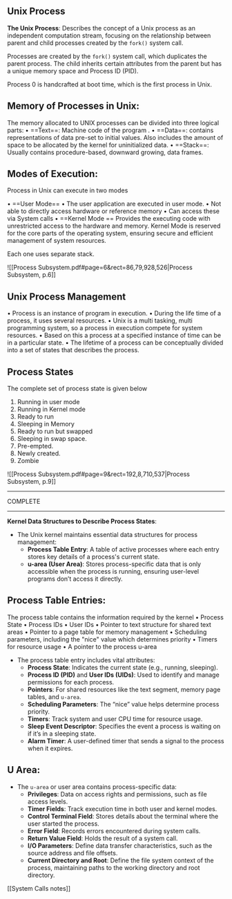 ## Unix Process

**The Unix Process**: Describes the concept of a Unix process as an independent computation stream, focusing on the relationship between parent and child processes created by the `fork()` system call.

Processes are created by the `fork()` system call, which duplicates the  parent process. The child inherits certain attributes from the parent but has a unique memory space and Process ID (PID).

Process 0 is handcrafted at boot time, which is the first process in Unix.

## **Memory of Processes in Unix**:

The memory allocated to UNIX processes can be divided into three logical parts: 
• ==Text==: Machine code of the program .
• ==Data==: contains representations of data pre-set to initial values. Also includes the amount of space to be allocated by the kernel for uninitialized data. 
• ==Stack==: Usually contains procedure-based, downward growing, data frames.


## **Modes of Execution**:

Process in Unix can execute in two modes

• ==User Mode== 
• The user application are executed in user mode.
• Not able to directly access hardware or reference memory 
• Can access these via System calls 
• ==Kernel Mode ==
Provides the executing code with unrestricted access to the hardware and memory. 
Kernel Mode is reserved for the core parts of the operating system, ensuring secure and efficient management of system resources. 

Each one uses separate stack.

![[Process Subsystem.pdf#page=6&rect=86,79,928,526|Process Subsystem, p.6]]


## Unix Process Management 

• Process is an instance of program in execution. 
• During the life time of a process, it uses several resources. 
• Unix is a multi tasking, multi programming system, so a process in execution compete for system resources. 
• Based on this a process at a specified instance of time can be in a particular state. 
• The lifetime of a process can be conceptually divided into a set of states that describes the process.

## Process States

The complete set of process state is given below 

1. Running in user mode 
2. Running in Kernel mode 
3. Ready to run 
4. Sleeping in Memory
5. Ready to run but swapped 
6. Sleeping in swap space. 
7. Pre-empted.
8. Newly created. 
9. Zombie



![[Process Subsystem.pdf#page=9&rect=192,8,710,537|Process Subsystem, p.9]]



---
COMPLETE

---

**Kernel Data Structures to Describe Process States**:

- The Unix kernel maintains essential data structures for process management:
    - **Process Table Entry**: A table of active processes where each entry stores key details of a process's current state.
    - **u-area (User Area)**: Stores process-specific data that is only accessible when the process is running, ensuring user-level programs don’t access it directly.



## **Process Table Entries**:

The process table contains the information required by the kernel 
	• Process State 
	• Process IDs 
	• User IDs 
	• Pointer to text structure for shared text areas 
	• Pointer to a page table for memory management 
	• Scheduling parameters, including the "nice" value which determines priority 
	• Timers for resource usage 
	• A pointer to the process u-area

- The process table entry includes vital attributes:
	- **Process State**: Indicates the current state (e.g., running, sleeping).
	- **Process ID (PID)** and **User IDs (UIDs)**: Used to identify and manage permissions for each process.
	- **Pointers**: For shared resources like the text segment, memory page tables, and `u-area`.
	- **Scheduling Parameters**: The “nice” value helps determine process priority.
	- **Timers**: Track system and user CPU time for resource usage.
	- **Sleep Event Descriptor**: Specifies the event a process is waiting on if it’s in a sleeping state.
	- **Alarm Timer**: A user-defined timer that sends a signal to the process when it expires.
## **U Area**:
    
- The `u-area` or user area contains process-specific data:
	- **Privileges**: Data on access rights and permissions, such as file access levels.
	- **Timer Fields**: Track execution time in both user and kernel modes.
	- **Control Terminal Field**: Stores details about the terminal where the user started the process.
	- **Error Field**: Records errors encountered during system calls.
	- **Return Value Field**: Holds the result of a system call.
	- **I/O Parameters**: Define data transfer characteristics, such as the source address and file offsets.
	- **Current Directory and Root**: Define the file system context of the process, maintaining paths to the working directory and root directory.


[[System Calls notes]]